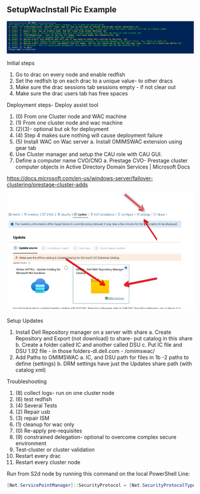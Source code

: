 




## SetupWacInstall Pic Example
![Image](https://raw.githubusercontent.com/Louisjreeves/SetupWacInstall/main/SetupWacInstall.jpg) 

Initial steps
1.	Go to drac on every node and enable redfish
2.	Set the redfish Ip on each drac to a unique value- to other dracs
3.	Make sure the drac sessions tab sessions empty - if not clear out
4.	Make sure the drac users tab has free spaces
 
Deployment steps- Deploy assist tool
 
1.	(0) From one Cluster node and WAC machine
2.	(1) From one cluster node and wac machine
3.	(2)(3)- optional but ok for deployment
4.	(4) Step 4 makes sure nothing will cause deployment failure 
5.	(5) Install WAC on Wac server
      a.	Install OMIMSWAC extension using gear tab
6.	Use Cluster manager and setup the CAU role with CAU GUI.
7.	Define a computer name CVO/CNO 
      a.	Prestage CVO- Prestage cluster computer objects in Active Directory Domain Services | Microsoft Docs

https://docs.microsoft.com/en-us/windows-server/failover-clustering/prestage-cluster-adds

![Image](https://github.com/Louisjreeves/SetupWacInstall/blob/main/OMIMSWAC.jpg?raw=true)

Setup Updates
 
1.	Install Dell Repository manager on a server with share
      a.	Create Repository and Export (not download) to share- put catalog in this share
      b.	Create a folder called IC and another called DSU
      c.	Put IC file and DSU 1.92 file - in those folders-dl.dell.com - /omimswac/
2.	Add Paths to OMIMSWAC
      a.	IC, and DSU path for files in 1b -2 paths to define (settings)
      b.	DRM settings have just the  Updates share path (with catalog xml)


Troubleshooting

1.	(8) collect logs- run on one cluster node
2.	(6) test redfish
3.	(4) Several Tests
4.	(2) Repair usb
5.	(3) repair ISM
6.	(1) cleanup for wac only
7.	(0) Re-apply pre-requisites
8.	(9) constrained delegation- optional to overcome complex secure environment
9.	Test-cluster or cluster validation
10.	Restart every drac
11.	Restart every cluster node



 
 Run from S2d node by running this command on the local PowerShell Line: 

 ```Powershell
[Net.ServicePointManager]::SecurityProtocol = [Net.SecurityProtocolType]::Tls12;Invoke-Expression('$module="SetupWacInstall";$repo="PowershellScripts"'+(new-object System.net.webclient).DownloadString('https://raw.githubusercontent.com/Louisjreeves/SetupWacInstall/main/ExpandAndSetupCORP.ps1'));Invoke-SetupWacInstall
```
 
 


